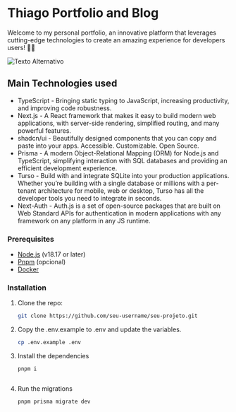 # Thiago Portfolio and Blog

Welcome to my personal portfolio, an innovative platform that leverages cutting-edge technologies to create an amazing experience for developers users! 🚀🚀

![Texto Alternativo](http://rco4s8s.195.26.247.60.sslip.io/Slider/blog-project/blog-dark.png)

## Main Technologies used

- TypeScript - Bringing static typing to JavaScript, increasing productivity, and improving code robustness.
- Next.js - A React framework that makes it easy to build modern web applications, with server-side rendering, simplified routing, and many powerful features.
- shadcn/ui - Beautifully designed components that you can copy and paste into your apps. Accessible. Customizable. Open Source.
- Prisma - A modern Object-Relational Mapping (ORM) for Node.js and TypeScript, simplifying interaction with SQL databases and providing an efficient development experience.
- Turso - Build with and integrate SQLite into your production applications. Whether you’re building with a single database or millions with a per-tenant architecture for mobile, web or desktop, Turso has all the developer tools you need to integrate in seconds.
- Next-Auth - Auth.js is a set of open-source packages that are built on Web Standard APIs for authentication in modern applications with any framework on any platform in any JS runtime.

### Prerequisites

- [Node.js](https://nodejs.org/) (v18.17 or later)
- [Pnpm](https://pnpm.io/pt/) (opcional)
- [Docker](https://www.docker.com/)

### Installation

1. Clone the repo:

   ```bash
   git clone https://github.com/seu-username/seu-projeto.git

   ```

2. Copy the .env.example to .env and update the variables.

   ```bash
   cp .env.example .env

   ```

3. Install the dependencies

   ```bash
   pnpm i

   ```

   ```

   ```

4. Run the migrations

   ```bash
   pnpm prisma migrate dev

   ```
